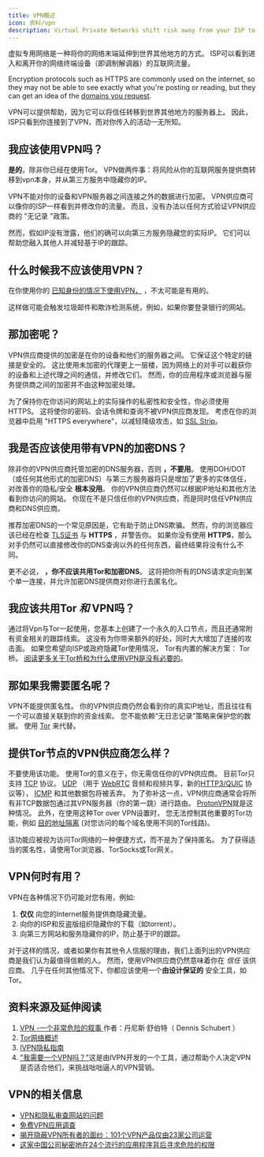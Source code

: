```yaml
---
title: VPN概述
icon: 资料/vpn
description: Virtual Private Networks shift risk away from your ISP to a third-party you trust. You should keep these things in mind.
---
```


虚拟专用网络是一种将你的网络末端延伸到世界其他地方的方式。 ISP可以看到进入和离开你的网络终端设备（即调制解调器）的互联网流量。

Encryption protocols such as HTTPS are commonly used on the internet, so they may not be able to see exactly what you're posting or reading, but they can get an idea of the [domains you request](../advanced/dns-overview.md#why-shouldnt-i-use-encrypted-dns).

VPN可以提供帮助，因为它可以将信任转移到世界其他地方的服务器上。 因此，ISP只看到你连接到了VPN，而对你传入的活动一无所知。

## 我应该使用VPN吗？

**是的**，除非你已经在使用Tor。 VPN做两件事：将风险从你的互联网服务提供商转移到vpn本身，并从第三方服务中隐藏你的IP。

VPN不能对你的设备和VPN服务器之间连接之外的数据进行加密。 VPN供应商可以像你的ISP一样看到并修改你的流量。 而且，没有办法以任何方式验证VPN供应商的 "无记录 "政策。

然而，假如IP没有泄露，他们的确可以向第三方服务隐藏您的实际IP。 它们可以帮助您融入其他人并减轻基于IP的跟踪。

## 什么时候我不应该使用VPN？

在你使用你的 [已知身份的情况下使用VPN，](common-threats.md#common-misconceptions) ，不太可能是有用的。

这样做可能会触发垃圾邮件和欺诈检测系统，例如，如果你要登录银行的网站。

## 那加密呢？

VPN供应商提供的加密是在你的设备和他们的服务器之间。 它保证这个特定的链接是安全的。 这比使用未加密的代理更上一层楼，因为网络上的对手可以截获你的设备和上述代理之间的通信，并修改它们。 然而，你的应用程序或浏览器与服务提供商之间的加密并不由这种加密处理。

为了保持你在你访问的网站上的实际操作的私密性和安全性，你必须使用HTTPS。 这将使你的密码、会话令牌和查询不被VPN供应商发现。 考虑在你的浏览器中启用 "HTTPS everywhere"，以减轻降级攻击，如 [SSL Strip](https://www.blackhat.com/presentations/bh-dc-09/Marlinspike/BlackHat-DC-09-Marlinspike-Defeating-SSL.pdf)。

## 我是否应该使用带有VPN的加密DNS？

除非你的VPN供应商托管加密的DNS服务器，否则 **，不要用**。 使用DOH/DOT（或任何其他形式的加密DNS）与第三方服务器将只是增加了更多的实体信任，对改善你的隐私/安全 **根本没用**。 你的VPN供应商仍然可以根据IP地址和其他方法看到你访问的网站。 你现在不是只信任你的VPN供应商，而是同时信任VPN供应商和DNS供应商。

推荐加密DNS的一个常见原因是，它有助于防止DNS欺骗。 然而，你的浏览器应该已经在检查 [TLS证书](https://en.wikipedia.org/wiki/Transport_Layer_Security#Digital_certificates) 与 **HTTPS** ，并警告你。 如果你没有使用 **HTTPS**，那么对手仍然可以直接修改你的DNS查询以外的任何东西，最终结果将没有什么不同。

更不必说， **，你不应该共用Tor和加密DNS**。 这将把你所有的DNS请求定向到某个单一连接，并允许加密DNS提供商对你进行去匿名化。

## 我应该共用Tor *和* VPN吗？

通过将Vpn与Tor一起使用，您基本上创建了一个永久的入口节点，而且还通常附有资金相关的跟踪线索。 这没有为你带来额外的好处，同时大大增加了连接的攻击面。 如果您希望向ISP或政府隐藏Tor使用情况， Tor有内置的解决方案： Tor桥。 [阅读更多关于Tor桥和为什么使用VPN是没有必要的](tor-overview.md)。

## 那如果我需要匿名呢？

VPN不能提供匿名性。 你的VPN供应商仍然会看到你的真实IP地址，而且往往有一个可以直接关联到你的资金线索。 您不能依赖“无日志记录”策略来保护您的数据。 使用 [Tor](https://www.torproject.org/) 来代替。

## 提供Tor节点的VPN供应商怎么样？

不要使用该功能。 使用Tor的意义在于，你无需信任你的VPN供应商。 目前Tor只支持 [TCP](https://en.wikipedia.org/wiki/Transmission_Control_Protocol) 协议。 [UDP](https://en.wikipedia.org/wiki/User_Datagram_Protocol) （用于 [WebRTC](https://en.wikipedia.org/wiki/WebRTC) 音频和视频共享，新的[HTTP3/QUIC](https://en.wikipedia.org/wiki/HTTP/3) 协议等）， [ICMP](https://en.wikipedia.org/wiki/Internet_Control_Message_Protocol) 和其他数据包将被丢弃。 为了弥补这一点，VPN供应商通常会将所有非TCP数据包通过其VPN服务器（你的第一跳）进行路由。 [ProtonVPN](https://protonvpn.com/support/tor-vpn/)就是这种情况。 此外，在使用这种Tor over VPN设置时， 您无法控制其他重要的Tor功能，例如 [目的地址隔离](https://www.whonix.org/wiki/Stream_Isolation) (对您访问的每个域名使用不同的Tor线路)。

该功能应被视为访问Tor网络的一种便捷方式，而不是为了保持匿名。 为了获得适当的匿名性，请使用Tor浏览器、TorSocks或Tor网关。

## VPN何时有用？

VPN在各种情况下仍可能对您有用，例如:

1. **仅仅** 向您的Internet服务提供商隐藏流量。
1. 向你的ISP和反盗版组织隐藏你的下载（如torrent）。
1. 向第三方网站和服务隐藏你的IP，防止基于IP的跟踪。

对于这样的情况，或者如果你有其他令人信服的理由，我们上面列出的VPN供应商是我们认为最值得信赖的人。 然而，使用VPN供应商仍然意味着你在 *信任* 该供应商。 几乎在任何其他情况下，你都应该使用一个**由设计保证的** 安全工具，如Tor。

## 资料来源及延伸阅读

1. [VPN -一个非常危险的叙事 ](https://schub.io/blog/2019/04/08/very-precarious-narrative.html)作者：丹尼斯·舒伯特（ Dennis Schubert ）
1. [Tor网络概述](../advanced/tor-overview.md)
1. [IVPN隐私指南](https://www.ivpn.net/privacy-guides)
1. ["我需要一个VPN吗？"](https://www.doineedavpn.com)这是由IVPN开发的一个工具，通过帮助个人决定VPN是否适合他们，来挑战咄咄逼人的VPN营销。

## VPN的相关信息

- [VPN和隐私审查网站的问题](https://blog.privacyguides.org/2019/11/20/the-trouble-with-vpn-and-privacy-review-sites/)
- [免费VPN应用调查](https://www.top10vpn.com/free-vpn-app-investigation/)
- [揭开隐蔽VPN所有者的面纱：101个VPN产品仅由23家公司运营](https://vpnpro.com/blog/hidden-vpn-owners-unveiled-97-vpns-23-companies/)
- [这家中国公司秘密地在24个流行的应用程序背后寻求危险的权限](https://vpnpro.com/blog/chinese-company-secretly-behind-popular-apps-seeking-dangerous-permissions/)
